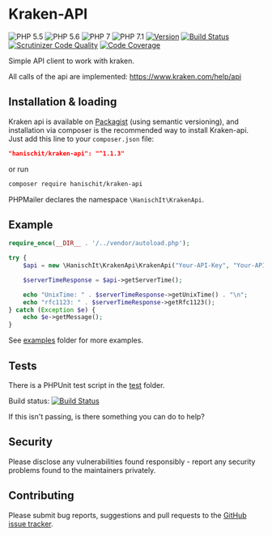 # Kraken-API

![PHP 5.5](https://img.shields.io/badge/PHP-5.5-brightgreen.svg)
![PHP 5.6](https://img.shields.io/badge/PHP-5.6-brightgreen.svg)
![PHP 7](https://img.shields.io/badge/PHP-7-brightgreen.svg)
![PHP 7.1](https://img.shields.io/badge/PHP-7.1-green.svg)
[![Version](https://img.shields.io/github/tag/Hanisch-IT/kraken-api.svg)](https://packagist.org/packages/hanischit/kraken-api)
[![Build Status](https://travis-ci.org/Hanisch-IT/kraken-api.svg?branch=master)](https://travis-ci.org/Hanisch-IT/kraken-api)
[![Scrutinizer Code Quality](https://scrutinizer-ci.com/g/Hanisch-IT/kraken-api/badges/quality-score.png?b=master)](https://scrutinizer-ci.com/g/Hanisch-IT/kraken-api/?branch=master)
[![Code Coverage](https://scrutinizer-ci.com/g/Hanisch-IT/kraken-api/badges/coverage.png?b=master)](https://scrutinizer-ci.com/g/Hanisch-IT/kraken-api/?branch=master)

Simple API client to work with kraken.

All calls of the api are implemented: https://www.kraken.com/help/api

## Installation & loading
Kraken api is available on [Packagist](https://packagist.org/packages/hanischit/kraken-api) (using semantic versioning), and installation via composer is the recommended way to install Kraken-api. Just add this line to your `composer.json` file:

```json
"hanischit/kraken-api": "^1.1.3"
```

or run

```sh
composer require hanischit/kraken-api
```

PHPMailer declares the namespace `\HanischIt\KrakenApi`.


## Example


```php
require_once(__DIR__ . '/../vendor/autoload.php');

try {
    $api = new \HanischIt\KrakenApi\KrakenApi("Your-API-Key", "Your-API-Sign");

    $serverTimeResponse = $api->getServerTime();

    echo "UnixTime: " . $serverTimeResponse->getUnixTime() . "\n";
    echo "rfc1123: " . $serverTimeResponse->getRfc1123();
} catch (Exception $e) {
    echo $e->getMessage();
}

```
See  [examples](https://github.com/Hanisch-IT/kraken-api/tree/master/example) folder for more examples.

## Tests
There is a PHPUnit test script in the [test](https://github.com/Hanisch-IT/kraken-api/tree/master/tests) folder. 

Build status: [![Build Status](https://travis-ci.org/PHPMailer/PHPMailer.svg)](https://travis-ci.org/PHPMailer/PHPMailer)

If this isn't passing, is there something you can do to help?

## Security

Please disclose any vulnerabilities found responsibly - report any security problems found to the maintainers privately.

## Contributing
Please submit bug reports, suggestions and pull requests to the [GitHub issue tracker](https://github.com/Hanisch-IT/kraken-api/issues).
